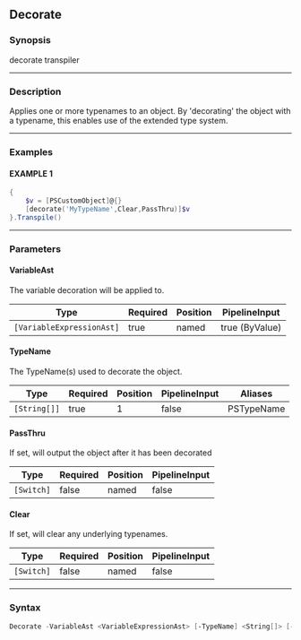Decorate
--------




### Synopsis
decorate transpiler



---


### Description

Applies one or more typenames to an object.
By 'decorating' the object with a typename, this enables use of the extended type system.



---


### Examples
#### EXAMPLE 1
```PowerShell
{
    $v = [PSCustomObject]@{}
    [decorate('MyTypeName',Clear,PassThru)]$v
}.Transpile()
```



---


### Parameters
#### **VariableAst**

The variable decoration will be applied to.






|Type                     |Required|Position|PipelineInput |
|-------------------------|--------|--------|--------------|
|`[VariableExpressionAst]`|true    |named   |true (ByValue)|



#### **TypeName**

The TypeName(s) used to decorate the object.






|Type        |Required|Position|PipelineInput|Aliases   |
|------------|--------|--------|-------------|----------|
|`[String[]]`|true    |1       |false        |PSTypeName|



#### **PassThru**

If set, will output the object after it has been decorated






|Type      |Required|Position|PipelineInput|
|----------|--------|--------|-------------|
|`[Switch]`|false   |named   |false        |



#### **Clear**

If set, will clear any underlying typenames.






|Type      |Required|Position|PipelineInput|
|----------|--------|--------|-------------|
|`[Switch]`|false   |named   |false        |





---


### Syntax
```PowerShell
Decorate -VariableAst <VariableExpressionAst> [-TypeName] <String[]> [-PassThru] [-Clear] [<CommonParameters>]
```

